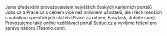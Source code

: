 Jsme především provozovatelem největších českých kariérních portálů Jobs.cz a Prace.cz s celkem více než milionem uživatelů, ale i těch menších s nabídkou specifických služeb (Práce za rohem, Easytask, Jobote.com). Provozujeme také online vzdělávací portál Seduo.cz a vyvíjíme řešení pro správu náboru (Teamio.com).